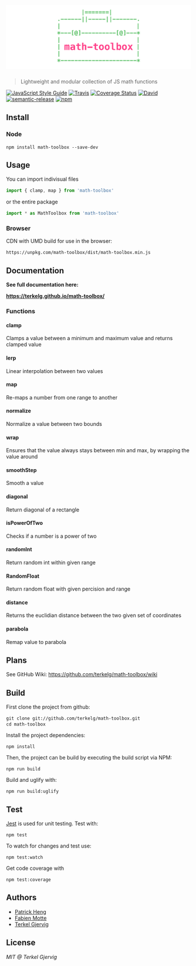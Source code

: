 # [![math-toolbox](media/header.png)](https://github.com/terkelg/math-toolbox)

> Lightweight and modular collection of JS math functions

[![JavaScript Style Guide](https://img.shields.io/badge/code%20style-standard-brightgreen.svg)](http://standardjs.com/)
[![Travis](https://img.shields.io/travis/terkelg/math-toolbox.svg?maxAge=2592000)](https://travis-ci.org/terkelg/math-toolbox)
[![Coverage Status](https://coveralls.io/repos/github/terkelg/math-toolbox/badge.svg?branch=master)](https://coveralls.io/github/terkelg/math-toolbox?branch=master)
[![David](https://img.shields.io/david/dev/terkelg/math-toolbox.svg?maxAge=2592000)](https://david-dm.org/terkelg/math-toolbox?type=dev)
[![semantic-release](https://img.shields.io/badge/%20%20%F0%9F%93%A6%F0%9F%9A%80-semantic--release-e10079.svg)](https://github.com/semantic-release/semantic-release)
[![npm](https://img.shields.io/npm/v/math-toolbox.svg?maxAge=2592000)](https://www.npmjs.com/package/math-toolbox)


## Install

### Node
```
npm install math-toolbox --save-dev
```

## Usage
You can import indivisual files
```js
import { clamp, map } from 'math-toolbox'
```

or the entire package
```js
import * as MathToolbox from 'math-toolbox'
```

### Browser
CDN with UMD build for use in the browser:
```
https://unpkg.com/math-toolbox/dist/math-toolbox.min.js
```

## Documentation
**See full documentation here:**

**https://terkelg.github.io/math-toolbox/**

### Functions

#### clamp
Clamps a value between a minimum and maximum value and returns clamped value

#### lerp
Linear interpolation between two values

#### map
Re-maps a number from one range to another

#### normalize
Normalize a value between two bounds

#### wrap
Ensures that the value always stays between min and max, by wrapping the value around

#### smoothStep
Smooth a value

#### diagonal
Return diagonal of a rectangle

#### isPowerOfTwo
Checks if a number is a power of two

#### randomInt
Return random int within given range

#### RandomFloat
Return random float with given percision and range 

#### distance
Returns the euclidian distance between the two given set of coordinates

#### parabola
Remap value to parabola 

## Plans
See GitHub Wiki:
https://github.com/terkelg/math-toolbox/wiki

## Build
First clone the project from github:
```
git clone git://github.com/terkelg/math-toolbox.git
cd math-toolbox
```

Install the project dependencies:
```
npm install
```

Then, the project can be build by executing the build script via NPM:
```
npm run build
```

Build and uglify with:
```
npm run build:uglify
```

## Test
[Jest](https://github.com/facebook/jest) is used for unit testing. Test with:
```
npm test
```

To watch for changes and test use:

```
npm test:watch
```

Get code coverage with
```
npm test:coverage
```

## Authors
- [Patrick Heng](https://github.com/patrickheng)
- [Fabien Motte](https://github.com/FabienMotte)
- [Terkel Gjervig](https://github.com/terkelg)

## License
*MIT @ Terkel Gjervig*
